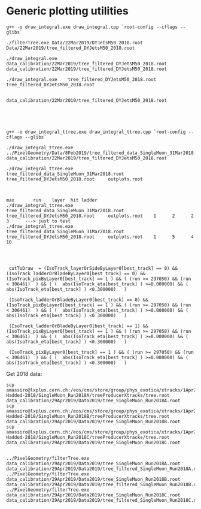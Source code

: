 Generic plotting utilities
====

    g++ -o draw_integral.exe draw_integral.cpp `root-config --cflags --glibs`

    ./filterTree.exe Data/22Mar2019/DYJetsM50_2018.root    Data/22Mar2019/tree_filtered_DYJetsM50_2018.root  
    
    ./draw_integral.exe    data_calibration/22Mar2019/tree_filtered_DYJetsM50_2018.root    data_calibration/22Mar2019/tree_filtered_DYJetsM50_2018.root   
    
    ./draw_integral.exe    tree_filtered_DYJetsM50_2018.root    tree_filtered_DYJetsM50_2018.root   
    

    data_calibration/22Mar2019/tree_filtered_DYJetsM50_2018.root


    
    
    
    g++ -o draw_integral_ttree.exe draw_integral_ttree.cpp `root-config --cflags --glibs`

    ./draw_integral_ttree.exe    ../PixelGeometry/Data/8Feb2019/tree_filtered_data_SingleMuon_31Mar2018.root    data_calibration/22Mar2019/tree_filtered_DYJetsM50_2018.root   
    
    ./draw_integral_ttree.exe    tree_filtered_data_SingleMuon_31Mar2018.root    tree_filtered_DYJetsM50_2018.root     outplots.root

    
                                                                                                                             max       run    layer  hit ladder
    ./draw_integral_ttree.exe    tree_filtered_data_SingleMuon_31Mar2018.root    tree_filtered_DYJetsM50_2018.root     outplots.root    1      2      2     3      ---> just to test
    ./draw_integral_ttree.exe    tree_filtered_data_SingleMuon_31Mar2018.root    tree_filtered_DYJetsM50_2018.root     outplots.root    1      5      4     10
    

    
    
     cutToDraw  = (IsoTrack_layerOrSideByLayer0[best_track] == 0) && (IsoTrack_ladderOrBladeByLayer0[best_track] == 0) && (IsoTrack_pixByLayer0[best_track] == 1 ) && ( (run >= 297050) && (run < 306461)  ) && ( (  abs(IsoTrack_eta[best_track] ) >=0.000000) && (  abs(IsoTrack_eta[best_track] ) <0.300000)   ) 

     (IsoTrack_ladderOrBladeByLayer0[best_track] == 0) && (IsoTrack_pixByLayer0[best_track] == 1 ) && ( (run >= 297050) && (run < 306461)  ) && ( (  abs(IsoTrack_eta[best_track] ) >=0.000000) && (  abs(IsoTrack_eta[best_track] ) <0.300000)   )
     
     (IsoTrack_ladderOrBladeByLayer0[best_track] == 1) && (IsoTrack_pixByLayer0[best_track] == 1 ) && ( (run >= 297050) && (run < 306461)  ) && ( (  abs(IsoTrack_eta[best_track] ) >=0.000000) && (  abs(IsoTrack_eta[best_track] ) <0.300000)   )
     
     (IsoTrack_pixByLayer0[best_track] == 1 ) && ( (run >= 297050) && (run < 306461)  ) && ( (  abs(IsoTrack_eta[best_track] ) >=0.000000) && (  abs(IsoTrack_eta[best_track] ) <0.300000)   )

     
Get 2018 data:

    scp amassiro@lxplus.cern.ch:/eos/cms/store/group/phys_exotica/xtracks/1Apr2019-Hadded-2018/SingleMuon_Run2018A/treeProducerXtracks/tree.root   data_calibration/29Apr2019/Data2019/tree_SingleMuon_Run2018A.root
    scp amassiro@lxplus.cern.ch:/eos/cms/store/group/phys_exotica/xtracks/1Apr2019-Hadded-2018/SingleMuon_Run2018B/treeProducerXtracks/tree.root   data_calibration/29Apr2019/Data2019/tree_SingleMuon_Run2018B.root
    scp amassiro@lxplus.cern.ch:/eos/cms/store/group/phys_exotica/xtracks/1Apr2019-Hadded-2018/SingleMuon_Run2018C/treeProducerXtracks/tree.root   data_calibration/29Apr2019/Data2019/tree_SingleMuon_Run2018C.root

    
    ../PixelGeometry/filterTree.exe    data_calibration/29Apr2019/Data2019/tree_SingleMuon_Run2018A.root   data_calibration/29Apr2019/Data2019/tree_filtered_SingleMuon_Run2018A.root
    ../PixelGeometry/filterTree.exe    data_calibration/29Apr2019/Data2019/tree_SingleMuon_Run2018B.root   data_calibration/29Apr2019/Data2019/tree_filtered_SingleMuon_Run2018B.root
    ../PixelGeometry/filterTree.exe    data_calibration/29Apr2019/Data2019/tree_SingleMuon_Run2018C.root   data_calibration/29Apr2019/Data2019/tree_filtered_SingleMuon_Run2018C.root
    